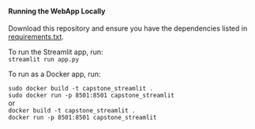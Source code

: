 #### Running the WebApp Locally

Download this repository and ensure you have the dependencies listed in [requirements.txt](requirements.txt).

To run the Streamlit app, run:<br>
`streamlit run app.py`


To run as a Docker app, run:<br>

`sudo docker build -t capstone_streamlit .` <br>
`sudo docker run -p 8501:8501 capstone_streamlit` <br>
or <br>
`docker build -t capstone_streamlit .` <br>
`docker run -p 8501:8501 capstone_streamlit` <br>

